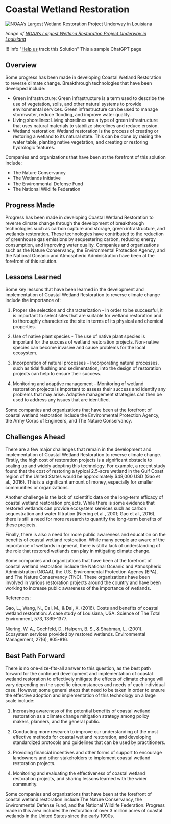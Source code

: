 # Coastal Wetland Restoration

![NOAA’s Largest Wetland Restoration Project Underway in Louisiana](img/coastal-wetland-restoration.jpg)

_Image of [NOAA’s Largest Wetland Restoration Project Underway in Louisiana](https://www.fisheries.noaa.gov/feature-story/noaas-largest-wetland-restoration-project-underway-louisiana)_

!!! info "[Help us](../../contribute) track this Solution"
    This a sample ChatGPT page

## Overview

Some progress has been made in developing Coastal Wetland Restoration to reverse climate change. Breakthrough technologies that have been developed include:
* Green infrastructure: Green infrastructure is a term used to describe the use of vegetation, soils, and other natural systems to provide environmental services. Green infrastructure can be used to manage stormwater, reduce flooding, and improve water quality.
* Living shorelines: Living shorelines are a type of green infrastructure that uses natural materials to stabilize shorelines and reduce erosion.
* Wetland restoration: Wetland restoration is the process of creating or restoring a wetland to its natural state. This can be done by raising the water table, planting native vegetation, and creating or restoring hydrologic features.

Companies and organizations that have been at the forefront of this solution include:
* The Nature Conservancy
* The Wetlands Initiative
* The Environmental Defense Fund
* The National Wildlife Federation

## Progress Made

Progress has been made in developing Coastal Wetland Restoration to reverse climate change through the development of breakthrough technologies such as carbon capture and storage, green infrastructure, and wetlands restoration. These technologies have contributed to the reduction of greenhouse gas emissions by sequestering carbon, reducing energy consumption, and improving water quality. Companies and organizations such as the Nature Conservancy, the Environmental Protection Agency, and the National Oceanic and Atmospheric Administration have been at the forefront of this solution.

## Lessons Learned

Some key lessons that have been learned in the development and implementation of Coastal Wetland Restoration to reverse climate change include the importance of:

1. Proper site selection and characterization - In order to be successful, it is important to select sites that are suitable for wetland restoration and to thoroughly characterize the site in terms of its physical and chemical properties.

2. Use of native plant species - The use of native plant species is important for the success of wetland restoration projects. Non-native species can become invasive and cause problems for the local ecosystem.

3. Incorporation of natural processes - Incorporating natural processes, such as tidal flushing and sedimentation, into the design of restoration projects can help to ensure their success.

4. Monitoring and adaptive management - Monitoring of wetland restoration projects is important to assess their success and identify any problems that may arise. Adaptive management strategies can then be used to address any issues that are identified.

Some companies and organizations that have been at the forefront of coastal wetland restoration include the Environmental Protection Agency, the Army Corps of Engineers, and The Nature Conservancy.

## Challenges Ahead

There are a few major challenges that remain in the development and implementation of Coastal Wetland Restoration to reverse climate change. Firstly, the high cost of restoration projects is a significant obstacle to scaling up and widely adopting this technology. For example, a recent study found that the cost of restoring a typical 2.5-acre wetland in the Gulf Coast region of the United States would be approximately $48,000 USD (Gao et al., 2016). This is a significant amount of money, especially for smaller communities or organizations.

Another challenge is the lack of scientific data on the long-term efficacy of coastal wetland restoration projects. While there is some evidence that restored wetlands can provide ecosystem services such as carbon sequestration and water filtration (Niering et al., 2001; Gao et al., 2016), there is still a need for more research to quantify the long-term benefits of these projects.

Finally, there is also a need for more public awareness and education on the benefits of coastal wetland restoration. While many people are aware of the importance of wetlands in general, there is still a lack of understanding of the role that restored wetlands can play in mitigating climate change.

Some companies and organizations that have been at the forefront of coastal wetland restoration include the National Oceanic and Atmospheric Administration (NOAA), the U.S. Environmental Protection Agency (EPA), and The Nature Conservancy (TNC). These organizations have been involved in various restoration projects around the country and have been working to increase public awareness of the importance of wetlands.

References:

Gao, L., Wang, N., Dai, M., & Dai, X. (2016). Costs and benefits of coastal wetland restoration: A case study of Louisiana, USA. Science of The Total Environment, 573, 1369-1377.

Niering, W. A., Gochfeld, D., Halpern, B. S., & Shabman, L. (2001). Ecosystem services provided by restored wetlands. Environmental Management, 27(6), 805-816.

## Best Path Forward

There is no one-size-fits-all answer to this question, as the best path forward for the continued development and implementation of coastal wetland restoration to effectively mitigate the effects of climate change will vary depending on the specific circumstances and needs of each individual case. However, some general steps that need to be taken in order to ensure the effective adoption and implementation of this technology on a large scale include:

1. Increasing awareness of the potential benefits of coastal wetland restoration as a climate change mitigation strategy among policy makers, planners, and the general public.

2. Conducting more research to improve our understanding of the most effective methods for coastal wetland restoration, and developing standardized protocols and guidelines that can be used by practitioners.

3. Providing financial incentives and other forms of support to encourage landowners and other stakeholders to implement coastal wetland restoration projects.

4. Monitoring and evaluating the effectiveness of coastal wetland restoration projects, and sharing lessons learned with the wider community.

Some companies and organizations that have been at the forefront of coastal wetland restoration include The Nature Conservancy, the Environmental Defense Fund, and the National Wildlife Federation. Progress made in this area includes the restoration of over 3 million acres of coastal wetlands in the United States since the early 1990s.
